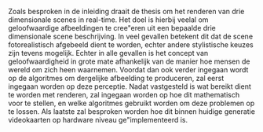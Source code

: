 Zoals besproken in de inleiding draait de thesis om het renderen van drie
dimensionale scenes in real-time. Het doel is hierbij veelal om geloofwaardige
afbeeldingen te cree\"eren uit een bepaalde drie dimensionale scene beschrijving.
In veel gevallen betekent dit dat de scene fotorealistisch afgebeeld dient te
worden, echter andere stylistische keuzes zijn tevens mogelijk. Echter in alle
gevallen is het concept van geloofwaardigheid in grote mate afhankelijk
van de manier hoe mensen de wereld om zich heen waarnemen. Voordat dan ook
verder ingegaan wordt op de algoritmes om dergelijke afbeelding te produceren,
zal eerst ingegaan worden op deze perceptie. Nadat vastgesteld is wat bereikt
dient te worden met renderen, zal ingegaan worden op hoe dit mathematisch voor
te stellen, en welke algoritmes gebruikt worden om deze problemen op te lossen.
Als laatste zal besproken worden hoe dit binnen huidige generatie videokaarten
op hardware niveau ge\"implementeerd is.  

